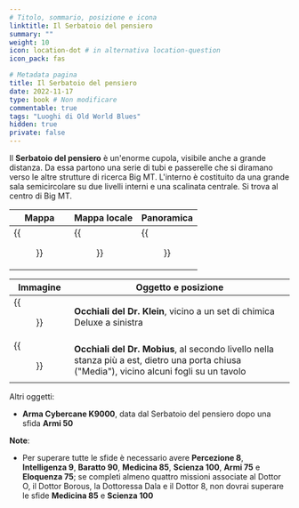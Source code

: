 ```yaml
---
# Titolo, sommario, posizione e icona
linktitle: Il Serbatoio del pensiero
summary: ""
weight: 10
icon: location-dot # in alternativa location-question
icon_pack: fas

# Metadata pagina
title: Il Serbatoio del pensiero
date: 2022-11-17
type: book # Non modificare
commentable: true
tags: "Luoghi di Old World Blues"
hidden: true
private: false
---
```



<div class="fnv">

Il **Serbatoio del pensiero** è un'enorme cupola, visibile anche a grande distanza. Da essa partono una serie di tubi e passerelle che si diramano verso le altre strutture di ricerca Big MT. L'interno è costituito da una grande sala semicircolare su due livelli interni e una scalinata centrale. Si trova al centro di Big MT.

| Mappa                    | Mappa locale                       | Panoramica              |
| ------------------------ | ---------------------------------- | ----------------------- |
| {{<figure src="fnv/Think_Tank_loc.webp">}} | {{<figure src="fnv/The_Think_Tank_local_map.webp">}} | {{<figure src="fnv/The_ThinkTank.webp">}} |

| Immagine | Oggetto e posizione |
| -------- | ------------------- |
|  {{<figure src="fnv/Dr._Klein's_glasses.webp">}}        | **Occhiali del Dr. Klein**, vicino a un set di chimica Deluxe a sinistra                    |
|  {{<figure src="fnv/Dr._Mobius'_glasses.webp">}}        | **Occhiali del Dr. Mobius**, al secondo livello nella stanza più a est, dietro una porta chiusa ("Media"), vicino alcuni fogli su un tavolo                    |

Altri oggetti:
- **Arma Cybercane K9000**, data dal Serbatoio del pensiero dopo una sfida **Armi 50**

**Note**:
- Per superare tutte le sfide è necessario avere **Percezione 8**, **Intelligenza 9**, **Baratto 90**, **Medicina 85**, **Scienza 100**, **Armi 75** e **Eloquenza 75**; se completi almeno quattro missioni associate al Dottor O, il Dottor Borous, la Dottoressa Dala e il Dottor 8, non dovrai superare le sfide **Medicina 85** e **Scienza 100**

</div>
